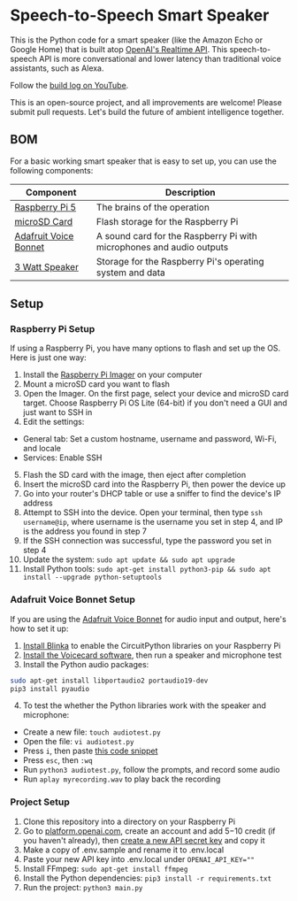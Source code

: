 # Speech-to-Speech Smart Speaker

This is the Python code for a smart speaker (like the Amazon Echo or Google Home) that is built atop [OpenAI's Realtime API](https://platform.openai.com/docs/guides/realtime). This speech-to-speech API is more conversational and lower latency than traditional voice assistants, such as Alexa.

Follow the [build log on YouTube](https://www.youtube.com/playlist?list=PLboszRf3aO5aD2V_da5jIyB33Sp1MpEe3).

This is an open-source project, and all improvements are welcome! Please submit pull requests. Let's build the future of ambient intelligence together.

## BOM

For a basic working smart speaker that is easy to set up, you can use the following components:

| Component | Description |
| --- | --- | 
| [Raspberry Pi 5](https://www.adafruit.com/product/5812) | The brains of the operation |
| [microSD Card](https://www.amazon.com/dp/B0B7NTY2S6) | Flash storage for the Raspberry Pi |
| [Adafruit Voice Bonnet](https://www.adafruit.com/product/4757) | A sound card for the Raspberry Pi with microphones and audio outputs |
| [3 Watt Speaker](https://www.adafruit.com/product/3351) | Storage for the Raspberry Pi's operating system and data |

## Setup

### Raspberry Pi Setup

If using a Raspberry Pi, you have many options to flash and set up the OS. Here is just one way:

1. Install the [Raspberry Pi Imager](https://www.raspberrypi.com/software/) on your computer
2. Mount a microSD card you want to flash
3. Open the Imager. On the first page, select your device and microSD card target. Choose Raspberry Pi OS Lite (64-bit) if you don't need a GUI and just want to SSH in
4. Edit the settings: 
* General tab: Set a custom hostname, username and password, Wi-Fi, and locale
* Services: Enable SSH
5. Flash the SD card with the image, then eject after completion
6. Insert the microSD card into the Raspberry Pi, then power the device up
7. Go into your router's DHCP table or use a sniffer to find the device's IP address
8. Attempt to SSH into the device. Open your terminal, then type ```ssh username@ip```, where username is the username you set in step 4, and IP is the address you found in step 7
9. If the SSH connection was successful, type the password you set in step 4
10. Update the system: ```sudo apt update && sudo apt upgrade```
11. Install Python tools: ```sudo apt-get install python3-pip && sudo apt install --upgrade python-setuptools```

### Adafruit Voice Bonnet Setup

If you are using the [Adafruit Voice Bonnet](https://www.adafruit.com/product/4757) for audio input and output, here's how to set it up:

1. [Install Blinka](https://learn.adafruit.com/circuitpython-on-raspberrypi-linux/installing-circuitpython-on-raspberry-pi) to enable the CircuitPython libraries on your Raspberry Pi
2. [Install the Voicecard software](https://learn.adafruit.com/adafruit-voice-bonnet/audio-setup), then run a speaker and microphone test
3. Install the Python audio packages: 

```bash
sudo apt-get install libportaudio2 portaudio19-dev
pip3 install pyaudio
```

4. To test the whether the Python libraries work with the speaker and microphone:
* Create a new file: ```touch audiotest.py```
* Open the file: ```vi audiotest.py```
* Press ```i```, then paste [this code snippet](https://arc.net/l/quote/hhdfvhiv)
* Press ```esc```, then ```:wq```
* Run ```python3 audiotest.py```, follow the prompts, and record some audio
* Run ```aplay myrecording.wav``` to play back the recording

### Project Setup

1. Clone this repository into a directory on your Raspberry Pi
2. Go to [platform.openai.com](https://platform.openai.com/), create an account and add $5-$10 credit (if you haven't already), then [create a new API secret key](https://platform.openai.com/api-keys) and copy it
3. Make a copy of .env.sample and rename it to .env.local
4. Paste your new API key into .env.local under ```OPENAI_API_KEY=""```
5. Install FFmpeg: ```sudo apt-get install ffmpeg```
6. Install the Python dependencies: ```pip3 install -r requirements.txt```
7. Run the project: ```python3 main.py```
